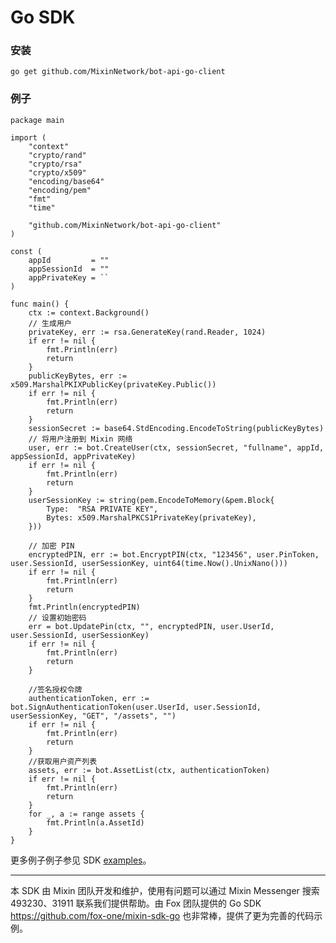 # Go SDK

### 安装

```
go get github.com/MixinNetwork/bot-api-go-client
```

### 例子

```golang
package main

import (
	"context"
	"crypto/rand"
	"crypto/rsa"
	"crypto/x509"
	"encoding/base64"
	"encoding/pem"
	"fmt"
	"time"

	"github.com/MixinNetwork/bot-api-go-client"
)

const (
	appId         = ""
	appSessionId  = ""
	appPrivateKey = ``
)

func main() {
	ctx := context.Background()
	// 生成用户
	privateKey, err := rsa.GenerateKey(rand.Reader, 1024)
	if err != nil {
		fmt.Println(err)
		return
	}
	publicKeyBytes, err := x509.MarshalPKIXPublicKey(privateKey.Public())
	if err != nil {
		fmt.Println(err)
		return
	}
	sessionSecret := base64.StdEncoding.EncodeToString(publicKeyBytes)
	// 将用户注册到 Mixin 网络
	user, err := bot.CreateUser(ctx, sessionSecret, "fullname", appId, appSessionId, appPrivateKey)
	if err != nil {
		fmt.Println(err)
		return
	}
	userSessionKey := string(pem.EncodeToMemory(&pem.Block{
		Type:  "RSA PRIVATE KEY",
		Bytes: x509.MarshalPKCS1PrivateKey(privateKey),
	}))

	// 加密 PIN
	encryptedPIN, err := bot.EncryptPIN(ctx, "123456", user.PinToken, user.SessionId, userSessionKey, uint64(time.Now().UnixNano()))
	if err != nil {
		fmt.Println(err)
		return
	}
	fmt.Println(encryptedPIN)
	// 设置初始密码
	err = bot.UpdatePin(ctx, "", encryptedPIN, user.UserId, user.SessionId, userSessionKey)
	if err != nil {
		fmt.Println(err)
		return
	}

	//签名授权令牌
	authenticationToken, err := bot.SignAuthenticationToken(user.UserId, user.SessionId, userSessionKey, "GET", "/assets", "")
	if err != nil {
		fmt.Println(err)
		return
	}
	//获取用户资产列表
	assets, err := bot.AssetList(ctx, authenticationToken)
	if err != nil {
		fmt.Println(err)
		return
	}
	for _, a := range assets {
		fmt.Println(a.AssetId)
	}
}

```

更多例子例子参见 SDK [examples](https://github.com/MixinNetwork/bot-api-go-client/blob/master/examples/wallet.go)。

---
本 SDK 由 Mixin 团队开发和维护，使用有问题可以通过 Mixin Messenger 搜索 493230、31911 联系我们提供帮助。由 Fox 团队提供的 Go SDK https://github.com/fox-one/mixin-sdk-go 也非常棒，提供了更为完善的代码示例。